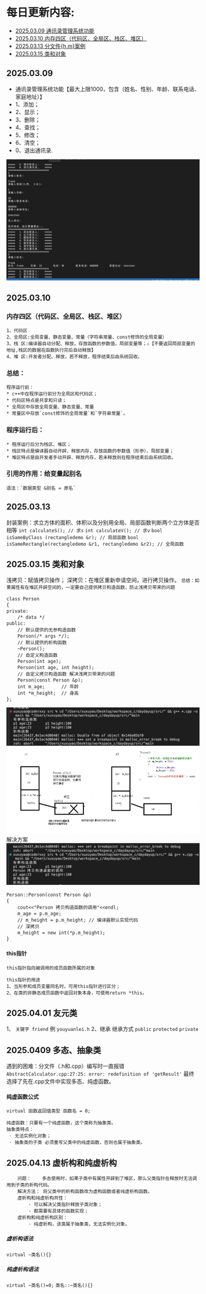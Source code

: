 # 每日更新内容:
* [2025.03.09 通讯录管理系统功能](#2025.03.09)
* [2025.03.10 内存四区（代码区、全局区、栈区、堆区）](#2025.03.10)
* [2025.03.13 分文件{h,m}案例](#2025.03.13)
* [2025.03.15 类和对象](#2025.03.15类和对象)


## 2025.03.09
 * 通讯录管理系统功能【最大上限1000，包含（姓名、性别、年龄、联系电话、家庭地址）】
 * 1、添加；
 * 2、显示；
 * 3、删除；
 * 4、查找；
 * 5、修改；
 * 6、清空；
 * 0、退出通讯录.

![alt text](image.png)

## 2025.03.10
### 内存四区（代码区、全局区、栈区、堆区）
    1、代码区
    2、全局区:全局变量、静态变量、常量（字符串常量、const修饰的全局变量）
    3、栈 区:编译器自动分配、释放，存放函数的参数值，局部变量等；⚠️【不要返回局部变量的地址,栈区的数据在函数执行完后自动释放】
    4、堆 区:开发者分配、释放，若不释放，程序结束后由系统回收。
    
### 总结：
    程序运行前：
    * c++中在程序运行前分为全局区和代码区；
    * 代码区特点是共享和只读；
    * 全局区中存放全局变量、静态变量、常量
    * 常量区中存放`const修饰的全局常量`和`字符串常量`。

### 程序运行后：
    * 程序运行后分为栈区、堆区；
    * 栈区特点是编译器自动开辟、释放内存，存放函数的参数值（形参）、局部变量；
    * 堆区特点是由开发者手动开辟、释放内存，若未释放则在程序结束后由系统回收。

### 引用的作用：给变量起别名
    语法：`数据类型 &别名 = 原名`

## 2025.03.13
封装案例：求立方体的面积、体积以及分别用全局、局部函数判断两个立方体是否相等
`int calculateS(); // 求s`
`int calculateV(); // 求v`
`bool isSameByClass (rectangledemo &r); // 局部函数`
`bool isSameRectangle(rectangledemo &r1, rectangledemo &r2); // 全局函数`

## 2025.03.15 类和对象

浅拷贝：赋值拷贝操作；
深拷贝：在堆区重新申请空间，进行拷贝操作。
`总结：如果属性有在堆区开辟空间的，一定要自己提供拷贝构造函数，防止浅拷贝带来的问题`

```
class Person
{
private:
    /* data */
public:
    // 默认提供的无参构造函数
    Person(/* args */);
    // 默认提供的析构函数
    ~Person();
    // 自定义构造函数
    Person(int age);
    Person(int age, int height);
    // 自定义拷贝构造函数 解决浅拷贝带来的问题
    Person(const Person &p);
    int m_age;      // 年龄
    int *m_height;  // 身高
};
```

![alt text](image-2.png)
![alt text](image-1.png)
解决方案
![alt text](image-3.png)
```
Person::Person(const Person &p)
{
    cout<<"Person 拷贝构造函数的调用"<<endl;
    m_age = p.m_age;
    // m_height = p.m_height; // 编译器默认实现代码
    // 深拷贝
    m_height = new int(*p.m_height);
}
```
#### this指针
`this指针指向被调用的成员函数所属的对象`
```
this指针的用途
1、当形参和成员变量同名时，可用this指针进行区分；
2、在类的非静态成员函数中返回对象本身，可使用return *this。
```

## 2025.04.01 友元类
1、 `关键字 friend` 例 `youyuanlei.h`
2、继承 继承方式 `public` `protected` `private`

## 2025.0409 多态、抽象类
遇到的困难：分文件（.h和.cpp）编写时一直报错
`AbstractCalculator.cpp:27:25: error: redefinition of 'getResult'`
最终选择了先在.cpp文件中实现多态、纯虚函数。

#### 纯虚函数公式
`virtual 函数返回值类型 函数名 = 0;`
```
纯虚函数：只要有一个纯虚函数，这个类称为抽象类。
抽象类特点：
 · 无法实例化对象；
 · 抽象类的子类 必须重写父类中的纯虚函数，否则也属于抽象类。
```
## 2025.04.13 虚析构和纯虚析构
```
    问题：    多态使用时，如果子类中有属性开辟到了堆区，那么父类指针在释放时无法调用到子类的析构代码。
    解决方法： 将父类中的析构函数改为虚构函数或者纯虚析构函数。
    虚析构和纯虚析构共性：
        · 可以解决父类指针释放子类对象；
        · 都需要有具体的函数实现；
    虚析构和纯虚析构区别：
        · 纯虚析构，该类属于抽象类，无法实例化对象。
```
##### 虚析构语法
`virtual ~类名(){}`
##### 纯虚析构语法
`virtual ~类名()=0;`
`类名::~类名(){}`